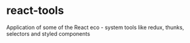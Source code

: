 # react-tools
Application of some of the React eco - system tools like redux, thunks, selectors and styled components
